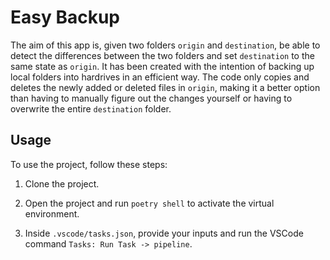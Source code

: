 # Easy Backup

The aim of this app is, given two folders `origin` and `destination`, be able to detect the differences between the two folders and set `destination` to the same state as `origin`. It has been created with the intention of backing up local folders into hardrives in an efficient way. The code only copies and deletes the newly added or deleted files in `origin`, making it a better option than having to manually figure out the changes yourself or having to overwrite the entire `destination` folder.

## Usage

To use the project, follow these steps:

1. Clone the project.

2. Open the project and run `poetry shell` to activate the virtual environment.

3. Inside `.vscode/tasks.json`, provide your inputs and run the VSCode command `Tasks: Run Task -> pipeline`.